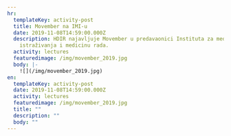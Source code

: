 ```yaml
---
hr:
  templateKey: activity-post
  title: Movember na IMI-u
  date: 2019-11-08T14:59:00.000Z
  description: HDIR najavljuje Movember u predavaonici Instituta za medicinska
    istraživanja i medicinu rada.
  activity: lectures
  featuredimage: /img/movember_2019.jpg
  body: |-
    ![](/img/movember_2019.jpg)
en:
  templateKey: activity-post
  date: 2019-11-08T14:59:00.000Z
  activity: lectures
  featuredimage: /img/movember_2019.jpg
  title: ""
  description: ""
  body: ""
---
```

